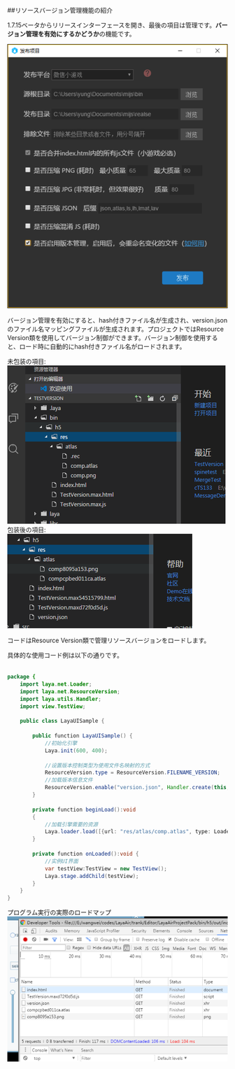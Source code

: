 ##リソースバージョン管理機能の紹介

1.7.15ベータからリリースインターフェースを開き、最後の項目は管理です。**バージョン管理を有効にするかどうか**の機能です。

![publish](res/publish.png) 


バージョン管理を有効にすると、hash付きファイル名が生成され、version.jsonのファイル名マッピングファイルが生成されます。プロジェクトではResource Version類を使用してバージョン制御ができます。バージョン制御を使用すると、ロード時に自動的にhash付きファイル名がロードされます。

未包装の項目:
![publish](res/old.png)
包装後の項目:
![publish](res/hashed.png)



コードはResource Version類で管理リソースバージョンをロードします。

具体的な使用コード例は以下の通りです。


```java

package {
	import laya.net.Loader;
	import laya.net.ResourceVersion;
	import laya.utils.Handler;
	import view.TestView;
	
	public class LayaUISample {
		
		public function LayaUISample() {
			//初始化引擎
			Laya.init(600, 400);
			
			//设置版本控制类型为使用文件名映射的方式
			ResourceVersion.type = ResourceVersion.FILENAME_VERSION;
			//加载版本信息文件
			ResourceVersion.enable("version.json", Handler.create(this, beginLoad));		
		}
		
		private function beginLoad():void
		{
			//加载引擎需要的资源
			Laya.loader.load([{url: "res/atlas/comp.atlas", type: Loader.ATLAS}], Handler.create(this, onLoaded));
		}
		
		private function onLoaded():void {
			//实例UI界面
			var testView:TestView = new TestView();
			Laya.stage.addChild(testView);
		}
	}
}
```


プログラム実行の実際のロードマップ
![publish](res/load.png)